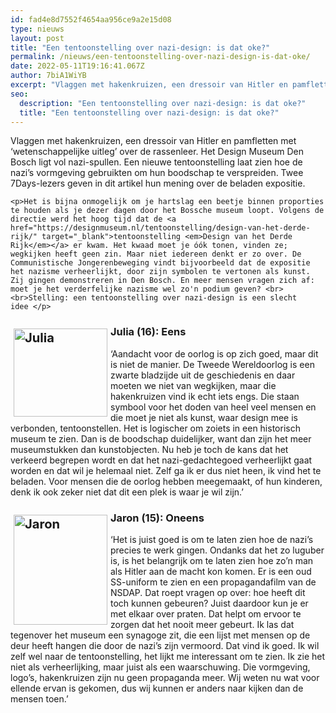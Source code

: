 ```yaml
---
id: fad4e8d7552f4654aa956ce9a2e15d08
type: nieuws
layout: post
title: "Een tentoonstelling over nazi-design: is dat oke?"
permalink: /nieuws/een-tentoonstelling-over-nazi-design-is-dat-oke/
date: 2022-05-11T19:16:41.067Z
author: 7biA1WiYB
excerpt: "Vlaggen met hakenkruizen, een dressoir van Hitler en pamfletten met ‘wetenschappelijke uitleg’ over de rassenleer. Het Design Museum Den Bosch ligt vol nazi-spullen. Een nieuwe tentoonstelling laat zien hoe de nazi’s vormgeving gebruikten om hun boodschap te verspreiden. Twee 7Days-lezers geven in dit artikel hun mening over de beladen expositie.  "
seo:
  description: "Een tentoonstelling over nazi-design: is dat oke?"
  title: "Een tentoonstelling over nazi-design: is dat oke?"
---
```

Vlaggen met hakenkruizen, een dressoir van Hitler en pamfletten met ‘wetenschappelijke uitleg’ over de rassenleer. Het Design Museum Den Bosch ligt vol nazi-spullen. Een nieuwe tentoonstelling laat zien hoe de nazi’s vormgeving gebruikten om hun boodschap te verspreiden. Twee 7Days-lezers geven in dit artikel hun mening over de beladen expositie.  

    <p>Het is bijna onmogelijk om je hartslag een beetje binnen proporties te houden als je dezer dagen door het Bossche museum loopt. Volgens de directie werd het hoog tijd dat de <a href="https://designmuseum.nl/tentoonstelling/design-van-het-derde-rijk/" target="_blank">tentoonstelling <em>Design van het Derde Rijk</em></a> er kwam. Het kwaad moet je óók tonen, vinden ze; wegkijken heeft geen zin. Maar niet iedereen denkt er zo over. De Communistische Jongerenbeweging vindt bijvoorbeeld dat de expositie het nazisme verheerlijkt, door zijn symbolen te vertonen als kunst. Zij gingen demonstreren in Den Bosch. En meer mensen vragen zich af: moet je het verderfelijke nazisme wel zo'n podium geven? <br><br>Stelling: een tentoonstelling over nazi-design is een slecht idee </p>
<h3><div class="media media-element-container media-default media-float-left"><div id="file-538363" class="file file-image file-image-jpeg">

        
  
  <div class="content">
    <img alt="Julia" title="Julia" height="334" width="356" style="font-size: 1.231em; height: 141px; width: 150px; float: left; margin: 5px;" class="media-element file-default" data-delta="1" src="https://7dagen.netlify.app/sites/default/files/Julia%202.jpg">  </div>

  
</div>
</div>Julia (16): Eens </h3>
<p>‘Aandacht voor de oorlog is op zich goed, maar dit is niet de manier. De Tweede Wereldoorlog is een zwarte bladzijde uit de geschiedenis en daar moeten we niet van wegkijken, maar die hakenkruizen vind ik echt iets engs. Die staan symbool voor het doden van heel veel mensen en die moet je niet als kunst, waar design mee is verbonden, tentoonstellen. Het is logischer om zoiets in een historisch museum te zien. Dan is de boodschap duidelijker, want dan zijn het meer museumstukken dan kunstobjecten. Nu heb je toch de kans dat het verkeerd begrepen wordt en dat het nazi-gedachtegoed verheerlijkt gaat worden en dat wil je helemaal niet. Zelf ga ik er dus niet heen, ik vind het te beladen. Voor mensen die de oorlog hebben meegemaakt, of hun kinderen, denk ik ook zeker niet dat dit een plek is waar je wil zijn.’ </p>
<h3><div class="media media-element-container media-default media-float-left"><div id="file-538364" class="file file-image file-image-jpeg">

        
  
  <div class="content">
    <img alt="Jaron" title="Jaron" height="557" width="474" style="font-weight: bold; font-size: 1.231em; height: 176px; width: 150px; float: left; margin: 5px;" class="media-element file-default" data-delta="2" src="https://7dagen.netlify.app/sites/default/files/Jari.jpeg">  </div>

  
</div>
</div>Jaron (15): Oneens </h3>
<p>‘Het is juist goed is om te laten zien hoe de nazi’s precies te werk gingen. Ondanks dat het zo luguber is, is het belangrijk om te laten zien hoe zo’n man als Hitler aan de macht kon komen. Er is een oud SS-uniform te zien en een propagandafilm van de NSDAP. Dat roept vragen op over: hoe heeft dit toch kunnen gebeuren? Juist daardoor kun je er met elkaar over praten. Dat helpt om ervoor te zorgen dat het nooit meer gebeurt. Ik las dat tegenover het museum een synagoge zit, die een lijst met mensen op de deur heeft hangen die door de nazi’s zijn vermoord. Dat vind ik goed. Ik wil zelf wel naar de tentoonstelling, het lijkt me interessant om te zien. Ik zie het niet als verheerlijking, maar juist als een waarschuwing. Die vormgeving, logo’s, hakenkruizen zijn nu geen propaganda meer. Wij weten nu wat voor ellende ervan is gekomen, dus wij kunnen er anders naar kijken dan de mensen toen.’ </p>  
